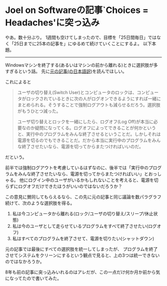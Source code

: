 # Joel on Softwareの記事\`Choices = Headaches'に突っ込み

やあ。数十分ぶり。
1週間も空けてしまったので、目標を「25日間毎日」ではなく「25日までに25本の記事を」にゆるめて続けていくことにするよ。
以下本題。

---

Windowsマシンを終了する(あるいはマシンの前から離れる)ときに選択肢が多すぎるという話。
先に[元の記事(の日本語訳)](http://local.joelonsoftware.com/wiki/%E9%81%B8%E6%8A%9E%E8%82%A2_%3D_%E9%A0%AD%E7%97%9B)を読んでほしい。

これによると

> ユーザの切り替え(Switch User)とコンピュータのロックは、コンピュータがロックされているときに次の人がログオンできるようにすれば一緒にまとめられる。そうすることで強制ログアウトも減らせるだろう。選択肢がもうひとつ減った。
>
> ユーザ切り替えとロックを一緒にしたら、ログオフ(Log Off)が本当に必要なのか疑問になってくる。ログオフによってできることが何かというと、実行中のプログラムをみんな終了させるということだ。しかしそれは電源を切るのでもできることだ。だから本当に実行中のプログラムをみんな終了させたいなら、電源を切ってからまたつければいいのだ。

だという。

前半では強制ログアウトを考慮しているはずなのに、後半では「実行中のプログラムをみんな終了させたいなら、電源を切ってからまたつければいい」とおっしゃる。
他にログイン中のユーザがいるかもしれないことを考えると、電源を切らずにログオフだけできたほうがいいのではないだろうか？

この意見に賛同してもらえるなら、この先に元の記事と同じ議論を数パラグラフ続けて、次のような選択肢を得る。

1. 私は今コンピュータから離れる(ロック/ユーザの切り替え/スリープ/休止状態)
2. 私は今のユーザとして走らせているプログラムをすべて終了させたい(ログオフ)
3. 私はすべてのプログラムを終了させて、電源を切りたい(シャットダウン)

元の記事では最後にすべての選択肢を統一してしまったが、
プログラムを終了させてシステムをクリーンにするという観点で見ると、上の3つは統一できないのではなかろうか。

8年も前の記事に突っ込みいれるのはアレだが、この一点だけ何か月か前から気になってたので書いてみた。
